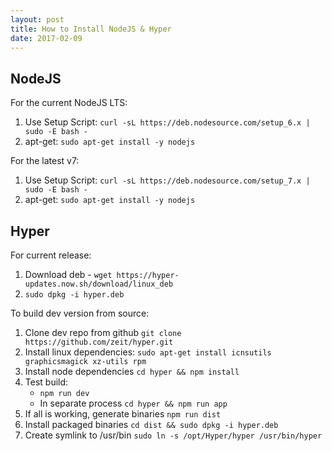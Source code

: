 ```yaml
---	
layout: post
title: How to Install NodeJS & Hyper
date: 2017-02-09
---
```


## NodeJS

For the current NodeJS LTS:
1. Use Setup Script: `curl -sL https://deb.nodesource.com/setup_6.x | sudo -E bash -`
2. apt-get: `sudo apt-get install -y nodejs`

For the latest v7:
1. Use Setup Script: `curl -sL https://deb.nodesource.com/setup_7.x | sudo -E bash -`
2. apt-get: `sudo apt-get install -y nodejs`


## Hyper

For current release:
1. Download deb - `wget https://hyper-updates.now.sh/download/linux_deb`
2. `sudo dpkg -i hyper.deb`

To build dev version from source:
1. Clone dev repo from github `git clone https://github.com/zeit/hyper.git`
2. Install linux dependencies: `sudo apt-get install icnsutils graphicsmagick xz-utils rpm`
3. Install node dependencies `cd hyper && npm install`
4. Test build:
	+ `npm run dev`
	+ In separate process `cd hyper && npm run app`
5. If all is working, generate binaries `npm run dist`
6. Install packaged binaries `cd dist && sudo dpkg -i hyper.deb`
7. Create symlink to /usr/bin `sudo ln -s /opt/Hyper/hyper /usr/bin/hyper`
